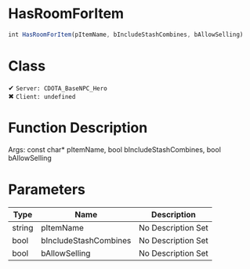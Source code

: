 # HasRoomForItem
```js	
int HasRoomForItem(pItemName, bIncludeStashCombines, bAllowSelling)
```
# Class
✔ `Server: CDOTA_BaseNPC_Hero`  
✖ `Client: undefined`  

# Function Description
Args: const char* pItemName, bool bIncludeStashCombines, bool bAllowSelling
# Parameters
Type|Name|Description
--|--|--
string|pItemName|No Description Set
bool|bIncludeStashCombines|No Description Set
bool|bAllowSelling|No Description Set
